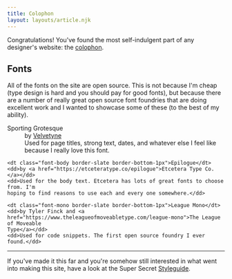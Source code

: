 ```yaml
---
title: Colophon
layout: layouts/article.njk
---
```


Congratulations! You've found the most self-indulgent part of any designer's website: the
[colophon](https://en.wikipedia.org/wiki/Colophon_(publishing)).

## Fonts

All of the fonts on the site are open source. This is not because I'm cheap (type design
is hard and you should pay for good fonts), but because there are a number of really great
open source font foundries that are doing excellent work and I wanted to showcase some of
these (to the best of my ability).

<dl class="flow">
    <dt class="font-heading border-slate border-bottom-1px">Sporting Grotesque</dt>
    <dd>by <a href="http://www.velvetyne.fr/fonts/sporting-grotesque/">Velvetyne</a></dd>
    <dd>Used for page titles, strong text, dates, and whatever else I feel like because I
    really love this font.</dd>

    <dt class="font-body border-slate border-bottom-1px">Epilogue</dt>
    <dd>by <a href="https://etceteratype.co/epilogue">Etcetera Type Co.</a></dd>
    <dd>Used for the body text. Etcetera has lots of great fonts to choose from. I'm
    hoping to find reasons to use each and every one somewhere.</dd>

    <dt class="font-mono border-slate border-bottom-1px">League Mono</dt>
    <dd>by Tyler Finck and <a
    href="https://www.theleagueofmoveabletype.com/league-mono">The League of Moveable
    Type</a></dd>
    <dd>Used for code snippets. The first open source foundry I ever found.</dd>
</dl>

---

If you've made it this far and you're somehow still interested in what went into making
this site, have a look at the Super Secret [Styleguide](/styleguide/).
